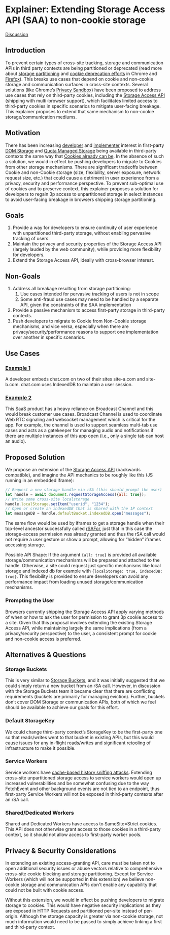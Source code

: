 # Explainer: Extending Storage Access API (SAA) to non-cookie storage

[Discussion](https://github.com/arichiv/saa-non-cookie-storage/issues)

## Introduction

To prevent certain types of cross-site tracking, storage and communication APIs in third party contexts are being partitioned or deprecated (read more about [storage partitioning](https://developer.chrome.com/en/docs/privacy-sandbox/storage-partitioning/) and [cookie deprecation efforts](https://developer.chrome.com/docs/privacy-sandbox/third-party-cookie-phase-out/) in Chrome and [Firefox](https://developer.mozilla.org/en-US/docs/Web/Privacy/State_Partitioning)). This breaks use cases that depend on cookie and non-cookie storage and communication surfaces in cross-site contexts. Several solutions (like Chrome’s [Privacy Sandbox](https://developer.chrome.com/docs/privacy-sandbox/overview/)) have been proposed to address use cases that rely on third-party cookies, including the [Storage Access API](https://github.com/privacycg/storage-access) (shipping with multi-browser support), which facilitates limited access to third-party cookies in specific scenarios to mitigate user-facing breakage. This explainer proposes to extend that same mechanism to non-cookie storage/communication mediums.

## Motivation

There has been increasing [developer](https://github.com/GoogleChromeLabs/privacy-sandbox-dev-support/issues/124) and [implementer](https://github.com/privacycg/storage-access/issues/102) interest in first-party [DOM Storage](https://developer.mozilla.org/en-US/docs/Web/API/Web_Storage_API) and [Quota Managed Storage](https://developer.mozilla.org/en-US/docs/Web/API/IndexedDB_API) being available in third-party contexts the same way that [Cookies already can be](https://github.com/privacycg/storage-access). In the absence of such a solution, we would in effect be pushing developers to migrate to Cookies from other storage mechanisms. There are significant tradeoffs between Cookie and non-Cookie storage (size, flexibility, server exposure, network request size, etc.) that could cause a detriment in user experience from a privacy, security and performance perspective. To prevent sub-optimal use of cookies and to preserve context, this explainer proposes a solution for developers to regain 3p access to unpartitioned storage in select instances to avoid user-facing breakage in browsers shipping storage partitioning.

## Goals

1. Provide a way for developers to ensure continuity of user experience with unpartitioned third-party storage, without enabling pervasive tracking of users.
2. Maintain the privacy and security properties of the Storage Access API (largely lauded by the web community), while providing more flexibility for developers. 
3. Extend the Storage Access API, ideally with cross-browser interest.

## Non-Goals

1. Address all breakage resulting from storage partitioning: 
    1. Use cases intended for pervasive tracking of users is not in scope
    2. Some anti-fraud use cases may need to be handled by a separate API, given the constraints of the SAA implementation
2. Provide a passive mechanism to access first-party storage in third-party contexts.
3. Push developers to migrate to  Cookie from Non-Cookie storage mechanisms, and vice versa, especially when there are privacy/security/performance reasons to support one implementation over another in specific scenarios.

## Use Cases

### [Example 1](https://github.com/GoogleChromeLabs/privacy-sandbox-dev-support/issues/124)

A developer embeds chat.com on two of their sites site-a.com and site-b.com. chat.com uses IndexedDB to maintain a user session.

### [Example 2](https://groups.google.com/a/chromium.org/g/blink-dev/c/24hK6DKJnqY/m/fybXzBdwCAAJ)

This SaaS product has a heavy reliance on Broadcast Channel and this would break customer use cases. Broadcast Channel is used to coordinate Web RTC signaling and websocket management which is critical for the app. For example, the channel is used to support seamless multi-tab use cases and acts as a gatekeeper for managing audio and notifications if there are multiple instances of this app open (i.e., only a single tab can host an audio).

## Proposed Solution

We propose an extension of the [Storage Access API](https://webkit.org/blog/8124/introducing-storage-access-api/) (backwards compatible), and imagine the API mechanics to be roughly like this (JS running in an embedded iframe):

```javascript
// Request a new storage handle via rSA (this should prompt the user)
let handle = await document.requestStorageAccess({all: true});
// Write some cross-site localstorage
handle.localStorage.setItem("userid", "1234");
// Open or create an indexedDB that is shared with the 1P context
let messageDB = handle.defaultBucket.indexedDB.open("messages");
```

The same flow would be used by iframes to get a storage handle when their top-level ancestor successfully called [rSAFor](https://github.com/privacycg/requestStorageAccessFor), just that in this case the storage-access permission was already granted and thus the rSA call would not require a user gesture or show a prompt, allowing for “hidden” iframes accessing storage.

Possible API Shape: If the argument `{all: true}` is provided all available storage/communication mechanisms will be prepared and attached to the handle. Otherwise, a site could request just specific mechanisms like local storage and indexed db for example with `{localStorage: true, indexedDB: true}`. This flexibility is provided to ensure developers can avoid any performance impact from loading unused storage/communication mechanisms.

### Prompting the User

Browsers currently shipping the Storage Access API apply varying methods of when or how to ask the user for permission to grant 3p cookie access to a site. Given that this proposal involves extending the existing Storage Access API, while maintaining largely the same implications (from a privacy/security perspective) to the user, a consistent prompt for cookie and non-cookie access is preferred.

## Alternatives & Questions

### Storage Buckets

This is very similar to [Storage Buckets](https://github.com/WICG/storage-buckets/blob/main/explainer.md), and it was initially suggested that we could simply return a new bucket from an rSA call. However, in discussion with the Storage Buckets team it became clear that there are conflicting requirements (buckets are primarily for managing eviction). Further, buckets don’t cover DOM Storage or communication APIs, both of which we feel should be available to achieve our goals for this effort.

### Default StorageKey

We could change third-party context’s StorageKey to be the first-party one so that reads/writes went to that bucket in existing APIs, but this would cause issues for any in-flight reads/writes and significant retooling of infrastructure to make it possible.

### Service Workers

Service workers have [cache-based history sniffing attacks](https://www.ndss-symposium.org/wp-content/uploads/ndss2021_1C-2_23104_paper.pdf). Extending cross-site unpartitioned storage access to service workers would open up increased vulnerabilities and be somewhat confusing due to the way FetchEvent and other background events are not tied to an endpoint, thus first-party Service Workers will not be exposed in third-party contexts after an rSA call.

### Shared/Dedicated Workers

Shared and Dedicated Workers have access to SameSite=Strict cookies. This API does not otherwise grant access to those cookies in a third-party context, so it should not allow access to first-party worker pools.

## Privacy & Security Considerations

In extending an existing access-granting API, care must be taken not to open additional security issues or abuse vectors relative to comprehensive cross-site cookie blocking and storage partitioning. Except for Service Workers (which will not be supported in this extension) we believe non-cookie storage and communication APIs don't enable any capability that could not be built with cookie access.

Without this extension, we would in effect be pushing developers to migrate storage to cookies. This would have negative security implications as they are exposed in HTTP Requests and partitioned per-site instead of per-origin. Although the storage capacity is greater via non-cookie storage, not much information would need to be passed to simply achieve linking a first and third-party context.
